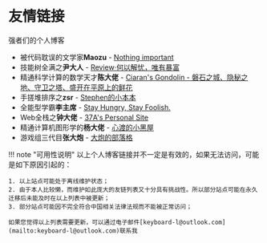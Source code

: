# 友情链接

强者们的个人博客

- 被代码耽误的文学家**Maozu** - [Nothing important](http://blog.maozu.ink/)
- 技能树全满之**尹大人** - [Review·何以解忧，唯有暴富](https://www.yichya.review/)
- 精通科学计算的数学天才**陈大佬** - [Ciaran's Gondolin - 磐石之城、隐秘之地、守卫之塔、盛开在平原上的鲜花](https://blog.ciaran.cn/)
- 手搓堆排序之**zsr** - [Stephen的小本本](http://www.stephenzhang.me/)
- 全能型学霸**李主席** - [Stay Hungry, Stay Foolish.](https://tobiaslee.top/)
- Web全栈之**钟大佬** - [37A's Personal Site](http://www.three7.cc/)
- 精通计算机图形学的**杨大佬** - [心渡的小黑屋](http://blog.xindu233.com/)
- 游戏组三代目**张大炮** - [大炮的部落格](http://blog.dapaostudio.com/)


!!! note "可用性说明"
    以上个人博客链接并不一定是有效的，如果无法访问，可能是如下原因引起的：

    1. 以上站点可能处于离线维护状态；
    2. 由于本人比较懒，而维护如此庞大的友链列表又十分具有挑战性。所以部分站点可能在永久迁移后未能及时在以上列表中被更新；
    3. 部分站点可能因不完全符合中国相关法律法规而不能被正常访问；
    
    如果您觉得以上列表需要更新，可以通过电子邮件[keyboard-l@outlook.com](mailto:keyboard-l@outlook.com)联系我
